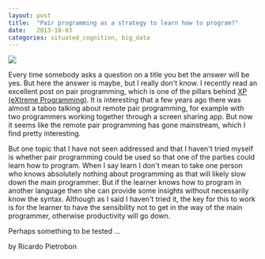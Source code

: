 ```yaml
---
layout: post
title:  "Pair programming as a strategy to learn how to program?"
date:   2013-10-03
categories: situated_cognition, big_data
---
```


![](https://lh4.googleusercontent.com/-xT0kLYdxqP4/Ukg2A4tvH6I/AAAAAAAA4bk/kWI1mM0XZKA/w672-h504-no/fractal.png)

<title>{{ page.title }}</title>

Every time somebody asks a question on a title you bet the answer will be yes. But here the answer is maybe, but I really don't know. I recently read an excellent post on pair programming, which is one of the pillars behind [XP (eXtreme Programming)](http://xprogramming.com/what-is-extreme-programming/). It is interesting that a few years ago there was almost a taboo talking about remote pair programming, for example with two programmers working together through a screen sharing app. But now it seems like the remote pair programming has gone mainstream, which I find pretty interesting.

But one topic that I have not seen addressed and that I haven't tried myself is whether pair programming could be used so that one of the parties could learn how to program. When I say learn I don't mean to take one person who knows absolutely nothing about programming as that will likely slow down the main programmer. But if the learner knows how to program in another language then she can provide some insights without necessarily know the syntax. Although as I said I haven't tried it, the key for this to work is for the learner to have the sensibility not to get in the way of the main programmer, otherwise productivity will go down.

Perhaps something to be tested ...


by Ricardo Pietrobon